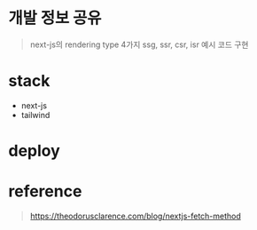 # 개발 정보 공유

> next-js의 rendering type 4가지 ssg, ssr, csr, isr 예시 코드 구현

# stack
- next-js
- tailwind

# deploy
> 

# reference

> https://theodorusclarence.com/blog/nextjs-fetch-method

